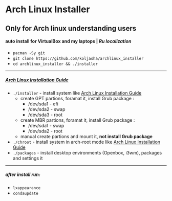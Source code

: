 # Arch Linux Installer

## Only for Arch linux understanding users
#### auto install for VirtualBox and my laptops | *Ru localization*

* `pacman -Sy git`
* `git clone https://github.com/koljasha/archlinux_installer`
* `cd archlinux_installer && ./installer`

***
##### [Arch Linux Installation Guide](https://wiki.archlinux.org/index.php/Installation_guide)

* `./installer` - install system like [Arch Linux Installation Guide](https://wiki.archlinux.org/index.php/Installation_guide)
    * create GPT partions, foramat it, install Grub package :
        * /dev/sda1 - efi
        * /dev/sda2 - swap
        * /dev/sda3 - root
    * create MBR partions, foramat it, install Grub package :
        * /dev/sda1 - swap
        * /dev/sda2 - root
    * manual create partions and mount it, **not install Grub package**
* `./chroot` - install system in arch-root mode like [Arch Linux Installation Guide](https://wiki.archlinux.org/index.php/Installation_guide#Chroot)
* `./packages` - install desktop environments (Openbox, i3wm), packages and settings it

***
##### after install run:
* `lxappearance`
* `condaupdate`

